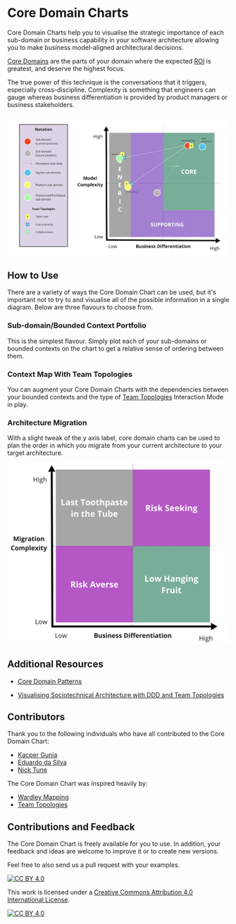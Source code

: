# Core Domain Charts

Core Domain Charts help you to visualise the strategic importance of each sub-domain or business capability in your software architecture allowing you to make business model-aligned architectural decisions.

[Core Domains](https://www.youtube.com/watch?v=PBRluTD5oHo) are the parts of your domain where the expected [ROI](https://www.investopedia.com/terms/r/returnoninvestment.asp) is greatest, and deserve the highest focus.

The true power of this technique is the conversations that it triggers, especially cross-discipline. Complexity is something that engineers can gauge whereas business differentiation is provided by product managers or business stakeholders.

![alt text](resources/core-domain-chart-template.jpg "Core Domain Chart")

## How to Use
There are a variety of ways the Core Domain Chart can be used, but it's important not to try to and visualise all of the possible information in a single diagram. Below are three flavours to choose from.

### Sub-domain/Bounded Context Portfolio
This is the simplest flavour. Simply plot each of your sub-domains or bounded contexts on the chart to get a relative sense of ordering between them.

### Context Map With Team Topologies
You can augment your Core Domain Charts with the dependencies between your bounded contexts and the type of [Team Topologies](https://github.com/TeamTopologies) Interaction Mode in play.

### Architecture Migration
With a slight tweak of the y axis label, core domain charts can be used to plan the order in which you migrate from your current architecture to your target architecture.

![alt text](resources/architecture-migration-core-domain-chart.jpg "Architecture Migration Core Domain Chart")

## Additional Resources

- [Core Domain Patterns](https://medium.com/nick-tune-tech-strategy-blog/core-domain-patterns-941f89446af5)

- [Visualising Sociotechnical Architecture with DDD and Team Topologies](https://medium.com/nick-tune-tech-strategy-blog/visualising-sociotechnical-architecture-with-ddd-and-team-topologies-48c6be036c40)


## Contributors

Thank you to the following individuals who have all contributed to the Core Domain Chart:

- [Kacper Gunia](https://github.com/cakper)
- [Eduardo da Silva](https://twitter.com/emgsilva)
- [Nick Tune](https://github.com/ntcoding)

The Core Domain Chart was inspired heavily by:

- [Wardley Mapping](https://medium.com/wardleymaps)
- [Team Topologies](https://teamtopologies.com/)

## Contributions and Feedback

The Core Domain Chart is freely available for you to use. In addition, your feedback and ideas are welcome to improve it or to create new versions. 

Feel free to also send us a pull request with your examples.

[![CC BY 4.0][cc-by-shield]][cc-by]

This work is licensed under a [Creative Commons Attribution 4.0 International
License][cc-by].

[![CC BY 4.0][cc-by-image]][cc-by]

[cc-by]: http://creativecommons.org/licenses/by/4.0/
[cc-by-image]: https://i.creativecommons.org/l/by/4.0/88x31.png
[cc-by-shield]: https://img.shields.io/badge/License-CC%20BY%204.0-lightgrey.svg